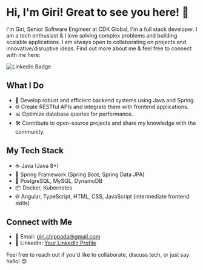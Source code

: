 # Hi, I'm Giri! Great to see you here! 👋

<!--
**girichippada/girichippada** is a ✨ _special_ ✨ repository because its `README.md` (this file) appears on your GitHub profile.

Here are some ideas to get you started:

- 🔭 I’m currently working on ...
- 🌱 I’m currently learning ...
- 👯 I’m looking to collaborate on ...
- 🤔 I’m looking for help with ...
- 💬 Ask me about ...
- 📫 How to reach me: ...
- 😄 Pronouns: ...
- ⚡ Fun fact: ...
-->

I'm Giri, Senior Software Engineer at CDK Global, I'm a full stack developer. I am a tech enthusiast & I love solving complex problems and building scalable applications. I am always open to collaborating on projects and innovative/disruptive ideas. Find out more about me & feel free to connect with me here:

![LinkedIn Badge](https://img.shields.io/badge/girichippada-blue?style=flat-square&logo=Linkedin&logoColor=white&link=https%3A%2F%2Fin.linkedin.com%2Fin%2Fgirichippada%3Ftrk%3Dprofile-badge)
              


## What I Do

- 🚀 Develop robust and efficient backend systems using Java and Spring.
- 🌐 Create RESTful APIs and integrate them with frontend applications.
- 📊 Optimize database queries for performance.
- 🛠️ Contribute to open-source projects and share my knowledge with the community.

## My Tech Stack

- ☕ Java (Java 8+)
- 🌸 Spring Framework (Spring Boot, Spring Data JPA)
- 🐘 PostgreSQL, MySQL, DynamoDB
- 📦 Docker, Kubernetes
- 🌐 Angular, TypeScript, HTML, CSS, JavaScript (intermediate frontend skills)

## Connect with Me

- 📧 Email: giri.chippada@gmail.com
- 💼 LinkedIn: [Your LinkedIn Profile](https://www.linkedin.com/in/girichippada/)


Feel free to reach out if you'd like to collaborate, discuss tech, or just say hello! 😊

